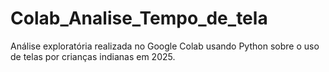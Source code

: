 # Colab_Analise_Tempo_de_tela
Análise exploratória realizada no Google Colab usando Python sobre o uso de telas por crianças indianas em 2025.
